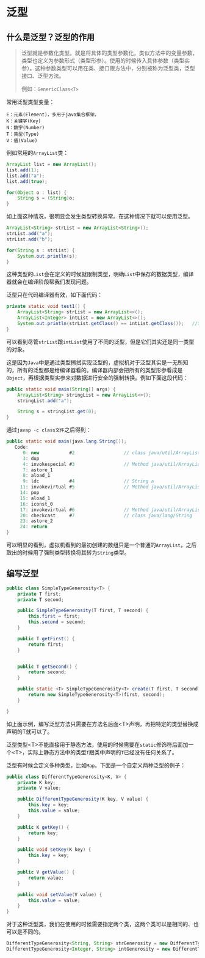 # 泛型

## 什么是泛型？泛型的作用

> 泛型就是参数化类型。就是将具体的类型参数化，类似方法中的变量参数，类型也定义为参数形式（类型形参）。使用的时候传入具体参数（类型实参）。这种参数类型可以用在类、接口跟方法中，分别被称为泛型类，泛型接口、泛型方法。
>
> 例如：`GenericClass<T>`

常用泛型类型变量：

```shell
E：元素(Element)，多用于java集合框架。
K：关键字(Key)
N：数字(Number)
T：类型(Type)
V：值(Value)
```

例如常用的`ArrayList`类：

```java
ArrayList list = new ArrayList();
list.add(1);
list.add("a");
list.add(true);

for(Object o : list) {
    String s = (String)o;  
}
```

如上面这种情况，很明显会发生类型转换异常。在这种情况下就可以使用泛型。

```java
ArrayList<String> strList = new ArrayList<String>();
strList.add("a");
strList.add("b");

for(String s : strList) {
    System.out.println(s);
}
```

这种类型的`List`会在定义的时候就限制类型，明确`List`中保存的数据类型，编译器就会在编译阶段帮我们发现问题。

泛型只在代码编译器有效，如下面代码：

```java
private static void test1() {
    ArrayList<String> strList = new ArrayList<>();
    ArrayList<Integer> intList = new ArrayList<>();
    System.out.println(strList.getClass() == intList.getClass());   //true
}
```

可以看到尽管`strList`跟`intList`使用了不同的泛型，但是它们其实还是同一类型的对象。

这是因为`Java`中是通过类型擦拭实现泛型的，虚拟机对于泛型其实是一无所知的，所有的泛型都是给编译器看的。编译器内部会把所有的类型形参看成是`Object`，再根据类型实参来对数据进行安全的强制转换。例如下面这段代码：

```java
public static void main(String[] args) {
    ArrayList<String> stringList = new ArrayList<>();
    stringList.add("a");

    String s = stringList.get(0);
}
```

通过`javap -c class文件`之后得到：

```java
public static void main(java.lang.String[]);
   Code:
      0: new           #2                  // class java/util/ArrayList
      3: dup
      4: invokespecial #3                  // Method java/util/ArrayList."<init>":()V
      7: astore_1
      8: aload_1
      9: ldc           #4                  // String a
     11: invokevirtual #5                  // Method java/util/ArrayList.add:(Ljava/lang/Object;)Z
     14: pop
     15: aload_1
     16: iconst_0
     17: invokevirtual #6                  // Method java/util/ArrayList.get:(I)Ljava/lang/Object;
     20: checkcast     #7                  // class java/lang/String
     23: astore_2
     24: return
}
```

可以明显的看到，虚拟机看到的最初创建的数组只是一个普通的`ArrayList`，之后取出的时候用了强制类型转换将其转为`String`类型。

## 编写泛型

```java
public class SimpleTypeGenerosity<T> {
    private T first;
    private T second;

    public SimpleTypeGenerosity(T first, T second) {
        this.first = first;
        this.second = second;
    }

    public T getFirst() {
        return first;
    }


    public T getSecond() {
        return second;
    }

    public static <T> SimpleTypeGenerosity<T> create(T first, T second) {
        return new SimpleTypeGenerosity<T>(first, second);
    }

}
```

如上面示例，编写泛型方法只需要在方法名后面\<T\>声明，再把特定的类型替换成声明的T就可以了。

泛型类型\<T\>不能直接用于静态方法，使用的时候需要在`static`修饰符后面加一个\<T\>，实际上静态方法中的类型`T`跟类中声明的`T`已经没有任何关系了。

泛型有时候会定义多种类型，比如`Map`。下面是一个自定义两种泛型的例子：

```java
public class DifferentTypeGenerosity<K, V> {
    private K key;
    private V value;

    public DifferentTypeGenerosity(K key, V value) {
        this.key = key;
        this.value = value;
    }

    public K getKey() {
        return key;
    }

    public void setKey(K key) {
        this.key = key;
    }

    public V getValue() {
        return value;
    }

    public void setValue(V value) {
        this.value = value;
    }
}
```

对于这种泛型类，我们在使用的时候需要指定两个类，这两个类可以是相同的、也可以是不同的。

```java
DifferentTypeGenerosity<String, String> strGenerosity = new DifferentTypeGenerosity<>();
DifferentTypeGenerosity<Integer, String> intGenerosity = new DifferentTypeGenerosity<>();
```



